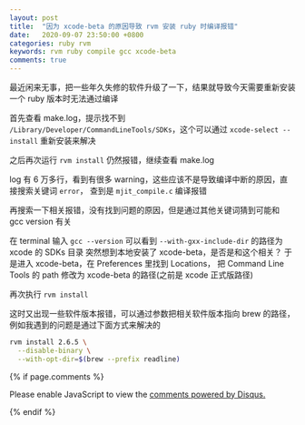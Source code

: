 ```yaml
---
layout: post
title:  "因为 xcode-beta 的原因导致 rvm 安装 ruby 时编译报错"
date:   2020-09-07 23:50:00 +0800
categories: ruby rvm
keywords: rvm ruby compile gcc xcode-beta
comments: true
---
```


最近闲来无事，把一些年久失修的软件升级了一下，结果就导致今天需要重新安装一个 ruby 版本时无法通过编译

首先查看 make.log，提示找不到 `/Library/Developer/CommandLineTools/SDKs`，这个可以通过 `xcode-select --install` 重新安装来解决

之后再次运行 `rvm install` 仍然报错，继续查看 make.log

log 有 6 万多行，看到有很多 warning，这些应该不是导致编译中断的原因，直接搜索关键词 `error`，
查到是 `mjit_compile.c` 编译报错

再搜索一下相关报错，没有找到问题的原因，但是通过其他关键词猜到可能和 gcc version 有关

在 terminal 输入 `gcc --version` 可以看到 `--with-gxx-include-dir` 的路径为 xcode 的 SDKs 目录
突然想到本地安装了 xcode-beta，是否是和这个相关？
于是进入 xcode-beta，在 Preferences 里找到 Locations，
把 Command Line Tools 的 path 修改为 xcode-beta 的路径(之前是 xcode 正式版路径)

再次执行 `rvm install`

这时又出现一些软件版本报错，可以通过参数把相关软件版本指向 brew 的路径，例如我遇到的问题是通过下面方式来解决的

```bash
rvm install 2.6.5 \
  --disable-binary \
  --with-opt-dir=$(brew --prefix readline)
```

{% if page.comments %}
<div id="disqus_thread"></div>
<script>

/**
*  RECOMMENDED CONFIGURATION VARIABLES: EDIT AND UNCOMMENT THE SECTION BELOW TO INSERT DYNAMIC VALUES FROM YOUR PLATFORM OR CMS.
*  LEARN WHY DEFINING THESE VARIABLES IS IMPORTANT: https://disqus.com/admin/universalcode/#configuration-variables*/
/*
var disqus_config = function () {
this.page.url = PAGE_URL;  // Replace PAGE_URL with your page's canonical URL variable
this.page.identifier = PAGE_IDENTIFIER; // Replace PAGE_IDENTIFIER with your page's unique identifier variable
};
*/
(function() { // DON'T EDIT BELOW THIS LINE
var d = document, s = d.createElement('script');
s.src = 'https://iamdbc-eggy.disqus.com/embed.js';
s.setAttribute('data-timestamp', +new Date());
(d.head || d.body).appendChild(s);
})();
</script>
<noscript>Please enable JavaScript to view the <a href="https://disqus.com/?ref_noscript">comments powered by Disqus.</a></noscript>
                            
{% endif %}
